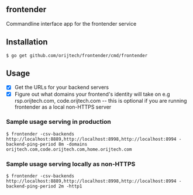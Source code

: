 ## frontender

Commandline interface app for the frontender service

## Installation
```shell
$ go get github.com/orijtech/frontender/cmd/frontender
```

## Usage
- [X] Get the URLs for your backend servers
- [X] Figure out what domains your frontend's identity will take on e.g
rsp.orijtech.com, code.orijtech.com -- this is optional if you are running
frontender as a local non-HTTPS server

### Sample usage serving in production
```shell
$ frontender -csv-backends http://localhost:8889,http://localhost:8998,http://localhost:8994 -backend-ping-period 8m -domains orijtech.com,code.orijtech.com,home.orijtech.com
```

### Sample usage serving locally as non-HTTPS
```
$ frontender -csv-backends http://localhost:8889,http://localhost:8998,http://localhost:8994 -backend-ping-period 2m -http1
```

